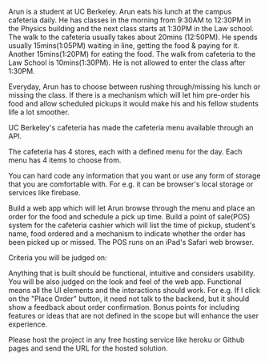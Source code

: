 
Arun is a student at UC Berkeley.
Arun eats his lunch at the campus cafeteria daily. 
He has classes in the morning from 9:30AM to 12:30PM in the Physics building and the next class starts at 1:30PM in the Law school.
The walk to the cafeteria usually takes about 20mins (12:50PM).
He spends usually 15mins(1:05PM) waiting in line, getting the food & paying for it.
Another 15mins(1:20PM) for eating the food.
The walk from cafeteria to the Law School is 10mins(1:30PM).
He is not allowed to enter the class after 1:30PM. 

Everyday, Arun has to choose between rushing through/missing his lunch or missing the class.
If there is a mechanism which will let him pre-order his food and allow scheduled pickups it would make his and his fellow students life a lot smoother. 

UC Berkeley's cafeteria has made the cafeteria menu available through an API. 

The cafeteria has 4 stores, each with a defined menu for the day.
Each menu has 4 items to choose from. 

You can hard code any information that you want or use any form of storage that you are comfortable with.
For e.g. it can be browser's local storage or services like firebase. 

Build a web app which will let Arun browse through the menu and place an order for the food and schedule a pick up time.
Build a point of sale(POS) system for the cafeteria cashier which will list the time of pickup, student's name, food ordered and a mechanism to indicate whether the order has been picked up or missed.
The POS runs on an iPad's Safari web browser.


Criteria you will be judged on:

Anything that is built should be functional, intuitive and considers usability.
You will be also judged on the look and feel of the web app.
Functional means all the UI elements and the interactions should work.
For e.g. If I click on the "Place Order" button, it need not talk to the backend, but it should show a feedback about order confirmation.
Bonus points for including features or ideas that are not defined in the scope but will enhance the user experience.

Please host the project in any free hosting service like heroku or Github pages and send the URL for the hosted solution. 
